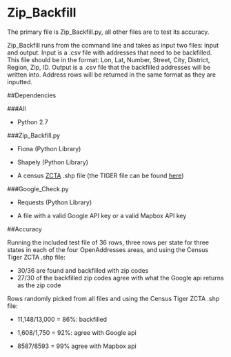 # Zip_Backfill

The primary file is Zip_Backfill.py, all other files are to test its accuracy.

Zip_Backfill runs from the command line and takes as input two files: input and output. Input is a .csv file with addresses that need to be backfilled. This file should be in the format: Lon, Lat, Number, Street, City, District, Region, Zip, ID. Output is a .csv file that the backfilled addresses will be written into. Address rows will be returned in the same format as they are inputted.

##Dependencies

###All

- Python 2.7

###Zip_Backfill.py

- Fiona (Python Library)

- Shapely (Python Library)

- A census [ZCTA](https://www.census.gov/geo/reference/zctas.html) .shp file (the TIGER file can be found [here](ftp://ftp2.census.gov/geo/tiger/TIGER2015/ZCTA5/))

###Google_Check.py

- Requests (Python Library)

- A file with a valid Google API key or a valid Mapbox API key


##Accuracy

Running the included test file of 36 rows, three rows per state for three states in each of the four OpenAddresses areas, and using the Census Tiger ZCTA .shp file:

- 30/36 are found and backfilled with zip codes
- 27/30 of the backfilled zip codes agree with what the Google api returns as the zip code

Rows randomly picked from all files and using the Census Tiger ZCTA .shp file:

- 11,148/13,000 = 86%: backfilled

- 1,608/1,750 = 92%: agree with Google api

- 8587/8593 = 99% agree with Mapbox api




